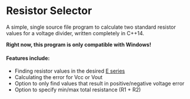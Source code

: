 # Resistor Selector
A simple, single source file program to calculate two standard resistor values for a voltage divider, written completely in C++14.

**Right now, this program is only compatible with Windows!**

#### Features include:
 - Finding resistor values in the desired [E series](https://en.wikipedia.org/wiki/E_series_of_preferred_numbers)
 - Calculating the error for Vcc or Vout
 - Option to only find values that result in positive/negative voltage error
 - Option to specify min/max total resistance (R1 + R2)
